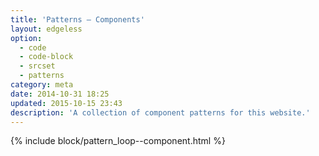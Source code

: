 ```yaml
---
title: 'Patterns – Components'
layout: edgeless
option:
  - code
  - code-block
  - srcset
  - patterns
category: meta
date: 2014-10-31 18:25
updated: 2015-10-15 23:43
description: 'A collection of component patterns for this website.'
---
```


{% include block/pattern_loop--component.html %}
